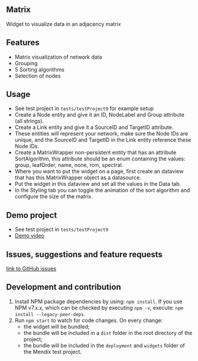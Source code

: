 ## Matrix
Widget to visualize data in an adjacency matrix

## Features
- Matrix visualization of network data
- Grouping
- 5 Sorting algorithms
- Selection of nodes

## Usage
- See test project in `tests/testProject9` for example setup
- Create a Node entity and give it an ID, NodeLabel and Group attribute (all strings).
- Create a Link entity and give it a SourceID and TargetID attribute.
- These entities will represent your network, make sure the Node IDs are unique, and the SourceID and TargetID in the Link entity reference these Node IDs.
- Create a MatrixWrapper non-persistent entity that has an attribute SortAlgorithm, this attribute should be an enum containing the values: group, leafOrder, name, none, rcm, spectral.
- Where you want to put the widget on a page, first create an dataview that has this MatrixWrapper object as a datasource.
- Put the widget in this dataview and set all the values in the Data tab.
- In the Styling tab you can toggle the animation of the sort algorithm and configure the size of the matrix.

## Demo project
- See test project in `tests/testProject9`
- [Demo video](https://youtu.be/DQqODJDxZQk)

## Issues, suggestions and feature requests
[link to GitHub issues](https://github.com/JansenNick/D3MatrixWidget/issues)

## Development and contribution

1. Install NPM package dependencies by using: `npm install`. If you use NPM v7.x.x, which can be checked by executing `npm -v`, execute: `npm install --legacy-peer-deps`.
1. Run `npm start` to watch for code changes. On every change:
    - the widget will be bundled;
    - the bundle will be included in a `dist` folder in the root directory of the project;
    - the bundle will be included in the `deployment` and `widgets` folder of the Mendix test project.

